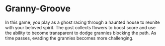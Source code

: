 # Granny-Groove
In this game, you play as a ghost racing through a haunted house to reunite with your beloved spirit. The gost collects flowers to boost score and use the ability to become transparent to dodge grannies blocking the path. As time passes, evading the grannies becomes more challenging. 
